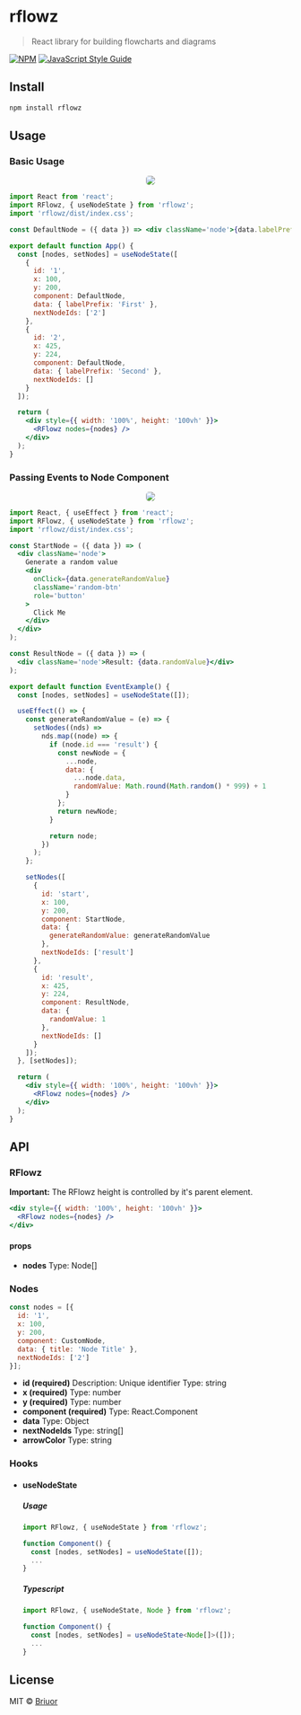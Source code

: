 # rflowz

> React library for building flowcharts and diagrams

[![NPM](https://img.shields.io/npm/v/rflowz.svg)](https://www.npmjs.com/package/rflowz) [![JavaScript Style Guide](https://img.shields.io/badge/code_style-standard-brightgreen.svg)](https://standardjs.com)

## Install

```bash
npm install rflowz
```

## Usage
### Basic Usage
<p align="center"> 
  <img style="border-radius: 5px" src="https://github.com/Briuor/rflowz/blob/master/media/demo-rflowz.gif?raw=true">
</p>

```jsx
import React from 'react';
import RFlowz, { useNodeState } from 'rflowz';
import 'rflowz/dist/index.css';

const DefaultNode = ({ data }) => <div className='node'>{data.labelPrefix} Node</div>;

export default function App() {
  const [nodes, setNodes] = useNodeState([
    {
      id: '1',
      x: 100,
      y: 200,
      component: DefaultNode,
      data: { labelPrefix: 'First' },
      nextNodeIds: ['2']
    },
    {
      id: '2',
      x: 425,
      y: 224,
      component: DefaultNode,
      data: { labelPrefix: 'Second' },
      nextNodeIds: []
    }
  ]);

  return (
    <div style={{ width: '100%', height: '100vh' }}>
      <RFlowz nodes={nodes} />
    </div>
  );
}
```
### Passing Events to Node Component
<p align="center"> 
  <img style="border-radius: 5px" src="https://github.com/Briuor/rflowz/blob/master/media/demo-event-rflowz.gif?raw=true">
</p>

```jsx
import React, { useEffect } from 'react';
import RFlowz, { useNodeState } from 'rflowz';
import 'rflowz/dist/index.css';

const StartNode = ({ data }) => (
  <div className='node'>
    Generate a random value
    <div
      onClick={data.generateRandomValue}
      className='random-btn'
      role='button'
    >
      Click Me
    </div>
  </div>
);

const ResultNode = ({ data }) => (
  <div className='node'>Result: {data.randomValue}</div>
);

export default function EventExample() {
  const [nodes, setNodes] = useNodeState([]);

  useEffect(() => {
    const generateRandomValue = (e) => {
      setNodes((nds) =>
        nds.map((node) => {
          if (node.id === 'result') {
            const newNode = {
              ...node,
              data: {
                ...node.data,
                randomValue: Math.round(Math.random() * 999) + 1
              }
            };
            return newNode;
          }

          return node;
        })
      );
    };

    setNodes([
      {
        id: 'start',
        x: 100,
        y: 200,
        component: StartNode,
        data: {
          generateRandomValue: generateRandomValue
        },
        nextNodeIds: ['result']
      },
      {
        id: 'result',
        x: 425,
        y: 224,
        component: ResultNode,
        data: {
          randomValue: 1
        },
        nextNodeIds: []
      }
    ]);
  }, [setNodes]);

  return (
    <div style={{ width: '100%', height: '100vh' }}>
      <RFlowz nodes={nodes} />
    </div>
  );
}
```

## API

### RFlowz
**Important:** The RFlowz height is controlled by it's parent element.
```jsx
<div style={{ width: '100%', height: '100vh' }}>
  <RFlowz nodes={nodes} />
</div>
```
#### props
- **nodes**
Type: Node[]


### Nodes

```js
const nodes = [{
  id: '1',
  x: 100,
  y: 200,
  component: CustomNode,
  data: { title: 'Node Title' },
  nextNodeIds: ['2']
}];
```
- **id (required)**
Description: Unique identifier
Type: string
- **x (required)**
Type: number
- **y (required)**
Type: number
- **component (required)**
Type: React.Component
- **data**
Type: Object
- **nextNodeIds**
Type: string[]
- **arrowColor**
Type: string
### Hooks
- #### useNodeState
  ##### Usage
  ```js
  import RFlowz, { useNodeState } from 'rflowz';

  function Component() {
    const [nodes, setNodes] = useNodeState([]);
    ...
  }
  ```
  ##### Typescript
  ```ts
  import RFlowz, { useNodeState, Node } from 'rflowz';

  function Component() {
    const [nodes, setNodes] = useNodeState<Node[]>([]);
    ...
  }
  ```

## License

MIT © [Briuor](https://github.com/Briuor)
